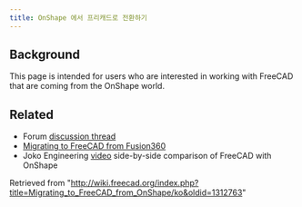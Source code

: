 ```yaml
---
title: OnShape 에서 프리캐드로 전환하기
---
```

## Background

This page is intended for users who are interested in working with FreeCAD that are coming from the OnShape world.

## Related

* Forum [discussion thread](https://forum.freecadweb.org/viewtopic.php?f=8&t=50973&p=437872#p437863)
* [Migrating to FreeCAD from Fusion360](/Migrating_to_FreeCAD_from_Fusion360 "Migrating to FreeCAD from Fusion360")
* Joko Engineering [video](https://youtu.be/oH8GOR8Jx88) side-by-side comparison of FreeCAD with OnShape

Retrieved from "<http://wiki.freecad.org/index.php?title=Migrating_to_FreeCAD_from_OnShape/ko&oldid=1312763>"